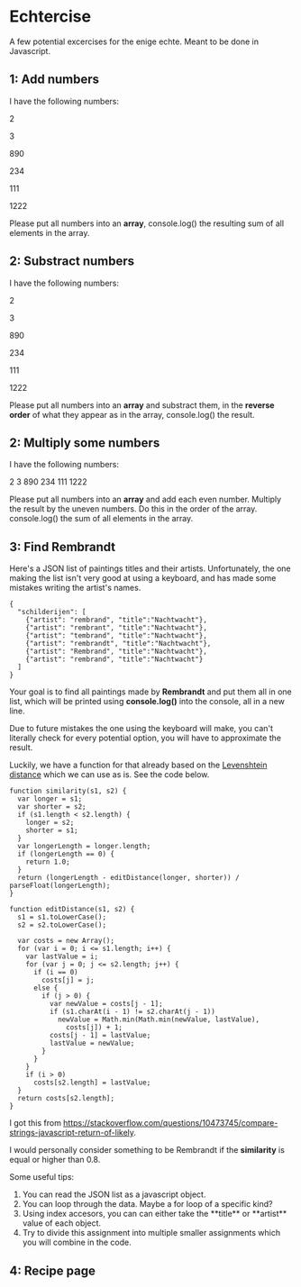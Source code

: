 
# Echtercise
A few potential excercises for the enige echte. Meant to be done in Javascript.

## 1: Add numbers

I have the following numbers:

2

3

890

234

111

1222



Please put all numbers into an **array**, console.log() the resulting sum of all elements in the array.


## 2: Substract numbers

I have the following numbers:

2

3

890

234

111

1222


Please put all numbers into an **array** and substract them, in the **reverse order** of what they appear as in the array, console.log() the result.


## 2: Multiply some numbers

I have the following numbers:

2
3
890
234
111
1222


Please put all numbers into an **array** and add each even number. Multiply the result by the uneven numbers. Do this in the order of the array. console.log() the sum of all elements in the array.

## 3: Find Rembrandt

Here's a JSON list of paintings titles and their artists. Unfortunately, the one making the list isn't very good at using a keyboard, and has made some mistakes writing the artist's names.

    {
      "schilderijen": [
        {"artist": "rembrand", "title":"Nachtwacht"},
        {"artist": "rembrant", "title":"Nachtwacht"},
        {"artist": "tembrand", "title":"Nachtwacht"},
        {"artist": "rembrandt", "title":"Nachtwacht"},
        {"artist": "Rembrand", "title":"Nachtwacht"},
        {"artist": "rembrand", "title":"Nachtwacht"}
      ]
    }

Your goal is to find all paintings made by **Rembrandt** and put them all in one list, which will be printed using **console.log()** into the console, all in a new line. 

Due to future mistakes the one using the keyboard will make, you can't literally check for every potential option, you will have to approximate the result.

Luckily, we have a function for that already based on the [Levenshtein distance]([https://en.wikipedia.org/wiki/Levenshtein_distance]) which we can use as is. See the code below.

    function similarity(s1, s2) {
      var longer = s1;
      var shorter = s2;
      if (s1.length < s2.length) {
        longer = s2;
        shorter = s1;
      }
      var longerLength = longer.length;
      if (longerLength == 0) {
        return 1.0;
      }
      return (longerLength - editDistance(longer, shorter)) / parseFloat(longerLength);
    }
    
    function editDistance(s1, s2) {
      s1 = s1.toLowerCase();
      s2 = s2.toLowerCase();
    
      var costs = new Array();
      for (var i = 0; i <= s1.length; i++) {
        var lastValue = i;
        for (var j = 0; j <= s2.length; j++) {
          if (i == 0)
            costs[j] = j;
          else {
            if (j > 0) {
              var newValue = costs[j - 1];
              if (s1.charAt(i - 1) != s2.charAt(j - 1))
                newValue = Math.min(Math.min(newValue, lastValue),
                  costs[j]) + 1;
              costs[j - 1] = lastValue;
              lastValue = newValue;
            }
          }
        }
        if (i > 0)
          costs[s2.length] = lastValue;
      }
      return costs[s2.length];
    }
    
I got this from https://stackoverflow.com/questions/10473745/compare-strings-javascript-return-of-likely.

I would personally consider something to be Rembrandt if the **similarity** is equal or higher than 0.8.

Some useful tips:

<ol>
    <li>You can read the JSON list as a javascript object.</li>
    <li>You can loop through the data. Maybe a for loop of a specific kind?</li>
     <li>Using index accesors, you can can either take the **title** or **artist** value of each object.</li>
     <li>Try to divide this assignment into multiple smaller assignments which you will combine in the code.</li>
</ol> 


## 4: Recipe page



